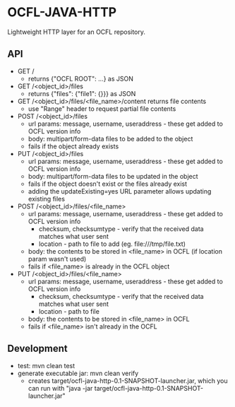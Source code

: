 OCFL-JAVA-HTTP
==============

Lightweight HTTP layer for an OCFL repository.

API
---
- GET /
    - returns {"OCFL ROOT": ...} as JSON
- GET /<object_id>/files
    - returns {"files": {"file1": {}}} as JSON
- GET /<object_id>/files/<file_name>/content returns file contents
    - use "Range" header to request partial file contents
- POST /<object_id>/files
    - url params: message, username, useraddress - these get added to OCFL version info
    - body: multipart/form-data files to be added to the object
    - fails if the object already exists
- PUT /<object_id>/files
    - url params: message, username, useraddress - these get added to OCFL version info
    - body: multipart/form-data files to be updated in the object
    - fails if the object doesn't exist or the files already exist
    - adding the updateExisting=yes URL parameter allows updating existing files
- POST /<object_id>/files/<file_name>
    - url params: message, username, useraddress - these get added to OCFL version info
        - checksum, checksumtype - verify that the received data matches what user sent
        - location - path to file to add (eg. file:///tmp/file.txt)
    - body: the contents to be stored in <file_name> in OCFL (if location param wasn't used)
    - fails if <file_name> is already in the OCFL object
- PUT /<object_id>/files/<file_name>
    - url params: message, username, useraddress - these get added to OCFL version info
        - checksum, checksumtype - verify that the received data matches what user sent
        - location - path to file
    - body: the contents to be stored in <file_name> in OCFL
    - fails if <file_name> isn't already in the OCFL

Development
-----------
- test: mvn clean test
- generate executable jar: mvn clean verify
  - creates target/ocfl-java-http-0.1-SNAPSHOT-launcher.jar, which you can run with "java -jar target/ocfl-java-http-0.1-SNAPSHOT-launcher.jar"
